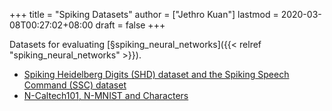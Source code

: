+++
title = "Spiking Datasets"
author = ["Jethro Kuan"]
lastmod = 2020-03-08T00:27:02+08:00
draft = false
+++

Datasets for evaluating [§spiking\_neural\_networks]({{< relref "spiking_neural_networks" >}}).

-   [Spiking Heidelberg Digits (SHD) dataset and the Spiking Speech Command (SSC) dataset](https://compneuro.net/)
-   [N-Caltech101, N-MNIST and Characters](https://www.garrickorchard.com/datasets)
